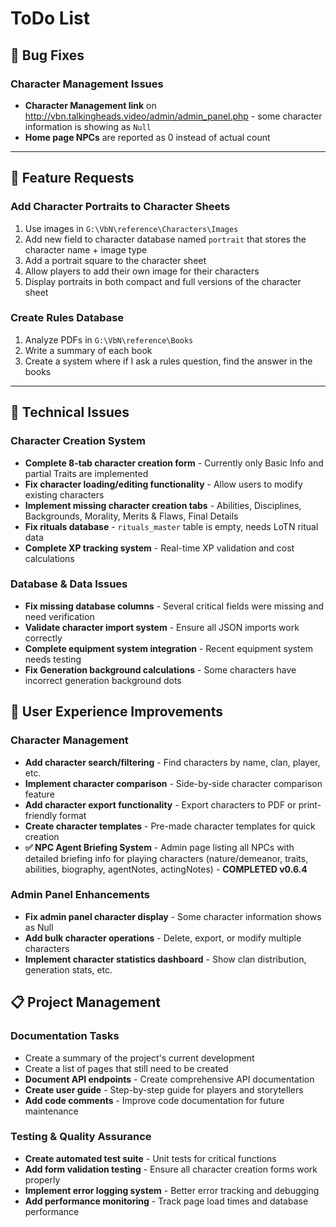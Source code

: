 # ToDo List

## 🐛 Bug Fixes

### Character Management Issues
- **Character Management link** on http://vbn.talkingheads.video/admin/admin_panel.php - some character information is showing as `Null`
- **Home page NPCs** are reported as 0 instead of actual count

---

## 🎨 Feature Requests

### Add Character Portraits to Character Sheets
1. Use images in `G:\VbN\reference\Characters\Images`
2. Add new field to character database named `portrait` that stores the character name + image type
3. Add a portrait square to the character sheet
4. Allow players to add their own image for their characters
5. Display portraits in both compact and full versions of the character sheet

### Create Rules Database
1. Analyze PDFs in `G:\VbN\reference\Books`
2. Write a summary of each book
3. Create a system where if I ask a rules question, find the answer in the books

---

## 🔧 Technical Issues

### Character Creation System
- **Complete 8-tab character creation form** - Currently only Basic Info and partial Traits are implemented
- **Fix character loading/editing functionality** - Allow users to modify existing characters
- **Implement missing character creation tabs** - Abilities, Disciplines, Backgrounds, Morality, Merits & Flaws, Final Details
- **Fix rituals database** - `rituals_master` table is empty, needs LoTN ritual data
- **Complete XP tracking system** - Real-time XP validation and cost calculations

### Database & Data Issues
- **Fix missing database columns** - Several critical fields were missing and need verification
- **Validate character import system** - Ensure all JSON imports work correctly
- **Complete equipment system integration** - Recent equipment system needs testing
- **Fix Generation background calculations** - Some characters have incorrect generation background dots

## 🎨 User Experience Improvements

### Character Management
- **Add character search/filtering** - Find characters by name, clan, player, etc.
- **Implement character comparison** - Side-by-side character comparison feature
- **Add character export functionality** - Export characters to PDF or print-friendly format
- **Create character templates** - Pre-made character templates for quick creation
- **✅ NPC Agent Briefing System** - Admin page listing all NPCs with detailed briefing info for playing characters (nature/demeanor, traits, abilities, biography, agentNotes, actingNotes) - **COMPLETED v0.6.4**

### Admin Panel Enhancements
- **Fix admin panel character display** - Some character information shows as Null
- **Add bulk character operations** - Delete, export, or modify multiple characters
- **Implement character statistics dashboard** - Show clan distribution, generation stats, etc.

## 📋 Project Management

### Documentation Tasks
- Create a summary of the project's current development
- Create a list of pages that still need to be created
- **Document API endpoints** - Create comprehensive API documentation
- **Create user guide** - Step-by-step guide for players and storytellers
- **Add code comments** - Improve code documentation for future maintenance

### Testing & Quality Assurance
- **Create automated test suite** - Unit tests for critical functions
- **Add form validation testing** - Ensure all character creation forms work properly
- **Implement error logging system** - Better error tracking and debugging
- **Add performance monitoring** - Track page load times and database performance